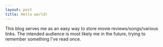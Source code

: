 ```yaml
---
layout: post
title: Hello world!
---
```


This blog serves me as an easy way to store movie reviews/songs/various links. The intended audience is most likely me in the future, trying to remember something I've read once.